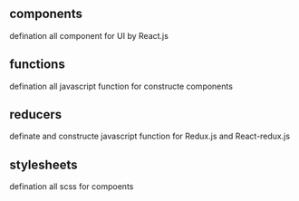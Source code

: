 ## components

defination all component for UI by React.js

## functions

defination all javascript function for constructe components

## reducers

definate and constructe javascript function for Redux.js and React-redux.js

## stylesheets

defination all scss for compoents
